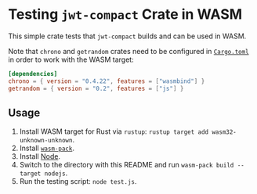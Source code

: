 # Testing `jwt-compact` Crate in WASM

This simple crate tests that `jwt-compact` builds and can be used in WASM.

Note that `chrono` and `getrandom` crates need to be configured in [`Cargo.toml`](Cargo.toml)
in order to work with the WASM target:

```toml
[dependencies]
chrono = { version = "0.4.22", features = ["wasmbind"] }
getrandom = { version = "0.2", features = ["js"] }
```

## Usage

1. Install WASM target for Rust via `rustup`: `rustup target add wasm32-unknown-unknown`.
2. Install [`wasm-pack`](https://rustwasm.github.io/wasm-pack/installer/).
3. Install [Node](https://nodejs.org/).
4. Switch to the directory with this README and run `wasm-pack build --target nodejs`.
5. Run the testing script: `node test.js`. 
